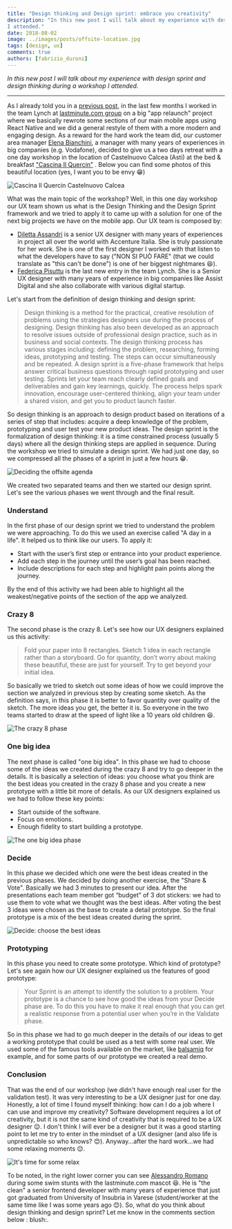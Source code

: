 ```yaml
---
title: "Design thinking and Design sprint: embrace you creativity"
description: "In this new post I will talk about my experience with design sprint and design thinking during a workshop
I attended."
date: 2018-08-02
image: ../images/posts/offsite-location.jpg
tags: [design, ux]
comments: true
authors: [fabrizio_duroni]
---
```


*In this new post I will talk about my experience with design sprint and design thinking during a workshop I attended.*

---

As I already told you in
a [previous post](/2018/07/04/react-native-typescript-existing-app/ "react native typescript"), in the last few
months I worked in the team Lynch at [lastminute.com group](https://lmgroup.lastminute.com/) on a big "app relaunch"
project where we basically rewrote some sections of our main mobile apps using React Native and we did a general restyle
of them with a more modern and engaging design. As a reward for the hard work the team did, our customer area
manager [Elena Bianchini](https://www.linkedin.com/in/elenabianchini/), a manager with many years of experiences in big
companies (e.g. Vodafone), decided to give us a two days retreat with a one day workshop in the location of Castelnuovo
Calcea (Asti) at the bed &
breakfast ["Cascina Il Quercin"](https://www.tripadvisor.it/Hotel_Review-g1186672-d6420387-Reviews-Cascina_Il_Quercin-Castelnuovo_Calcea_Province_of_Asti_Piedmont/)
. Below you can find some photos of this beautiful location (yes, I want you to be envy :grin:)

![Cascina Il Quercin Castelnuovo Calcea](../images/posts/offsite-location.jpg)

What was the main topic of the workshop? Well, in this one day workshop our UX team shown us what is the Design Thinking
and the Design Sprint framework and we tried to apply it to came up with a solution for one of the next big projects we
have on the mobile app. Our UX team is composed by:

* [Diletta Assandri](https://www.linkedin.com/in/diletta-assandri-74b75745/ "Diletta Assandri") is a senior UX designer
  with many years of experiences in project all over the world with Accenture Italia. She is truly passionate for her
  work. She is one of the first designer I worked with that listen to what the developers have to say ("NON SI PUÒ
  FARE" (that we could translate as "this can't be done") is one of her biggest nightmares :laughing:).
* [Federica Pisuttu](https://www.linkedin.com/in/federicapisuttu/ "Federica Pisuttu") is the last new entry in the team
  Lynch. She is a Senior UX designer with many years of experience in big companies like Assist Digital and she also
  collaborate with various digital startup.

Let's start from the definition of design thinking and design sprint:

> Design thinking is a method for the practical, creative resolution of problems using the strategies designers use during the process of designing. Design thinking has also been developed as an approach to resolve issues outside of professional design practice, such as in business and social contexts. The design thinking process has various stages including: defining the problem, researching, forming ideas, prototyping and testing. The steps can occur simultaneously and be repeated.
> A design sprint is a five-phase framework that helps answer critical business questions through rapid prototyping and user testing. Sprints let your team reach clearly defined goals and deliverables and gain key learnings, quickly. The process helps spark innovation, encourage user-centered thinking, align your team under a shared vision, and get you to product launch faster.

So design thinking is an approach to design product based on iterations of a series of step that includes: acquire a
deep knowledge of the problem, prototyping and user test your new product ideas. The design sprint is the formalization
of design thinking: it is a time constrained process (usually 5 days) where all the design thinking steps are applied in
sequence. During the workshop we tried to simulate a design sprint. We had just one day, so we compressed all the phases
of a sprint in just a few hours :grin:.

![Deciding the offsite agenda](../images/posts/offsite-agenda.jpg)

We created two separated teams and then we started our design sprint. Let's see the various phases we went through and
the final result.

### Understand

In the first phase of our design sprint we tried to understand the problem we were approaching. To do this we used an
exercise called "A day in a life". It helped us to think like our users. To apply it:

* Start with the user’s first step or entrance into your product experience.
* Add each step in the journey until the user’s goal has been reached.
* Include descriptions for each step and highlight pain points along the journey.

By the end of this activity we had been able to highlight all the weakest/negative points of the section of the app we
analyzed.

### Crazy 8

The second phase is the crazy 8. Let's see how our UX designers explained us this activity:

> Fold your paper into 8 rectangles. Sketch 1 idea in each rectangle rather than a storyboard. Go for quantity, don’t worry about making these beautiful, these are just for yourself. Try to get beyond your initial idea.

So basically we tried to sketch out some ideas of how we could improve the section we analyzed in previous step by
creating some sketch. As the definition says, in this phase it is better to favor quantity over quality of the sketch.
The more ideas you get, the better it is. So everyone in the two teams started to draw at the speed of light like a 10
years old children :laughing:.

![The crazy 8 phase](../images/posts/offsite-crazy-8.jpg)

### One big idea

The next phase is called "one big idea". In this phase we had to choose some of the ideas we created during the crazy 8
and try to go deeper in the details. It is basically a selection of ideas: you choose what you think are the best ideas
you created in the crazy 8 phase and you create a new prototype with a little bit more of details. As our UX designers
explained us we had to follow these key points:

* Start outside of the software.
* Focus on emotions.
* Enough fidelity to start building a prototype.

![The one big idea phase](../images/posts/offsite-one-big-idea.jpg)

### Decide

In this phase we decided which one were the best ideas created in the previous phases. We decided by doing another
exercise, the "Share & Vote". Basically we had 3 minutes to present our idea. After the presentations each team member
got “budget” of 3 dot stickers: we had to use them to vote what we thought was the best ideas. After voting the best 3
ideas were chosen as the base to create a detail prototype. So the final prototype is a mix of the best ideas created
during the sprint.

![Decide: choose the best ideas](../images/posts/offsite-decide.jpg)

### Prototyping

In this phase you need to create some prototype. Which kind of prototype? Let's see again how our UX designer explained
us the features of good prototype:

> Your Sprint is an attempt to identify the solution to a problem. Your prototype is a chance to see how good the ideas from your Decide phase are. To do this you have to make it real enough that you can get a realistic response from a potential user when you’re in the Validate phase.

So in this phase we had to go much deeper in the details of our ideas to get a working prototype that could be used as a
test with some real user. We used some of the famous tools available on the market,
like [balsamiq](https://balsamiq.com/) for example, and for some parts of our prototype we created a real demo.

### Conclusion

That was the end of our workshop (we didn't have enough real user for the validation test). It was very interesting to
be a UX designer just for one day. Honestly, a lot of time I found myself thinking: how can I do a job where I can use
and improve my creativity? Software development requires a lot of creativity, but it is not the same kind of creativity
that is required to be a UX designer :relieved:. I don't think I will ever be a designer but it was a good starting
point to let me try to enter in the mindset of a UX designer (and also life is unpredictable so who knows? :blush:).
Anyway...after the hard work...we had some relaxing moments :relieved:.

![It's time for some relax](../images/posts/offsite-relax.jpg)

To be noted, in the right lower corner you can
see [Alessandro Romano](https://www.linkedin.com/in/alessandroromano92/ "Alessandro Romano") during some swim stunts
with the lastminute.com mascot :laughing:. He is "the clean" a senior frontend developer with many years of experience
that just got graduated from University of Insubria in Varese (student/worker at the same time like I was some years
ago :blush:). So, what do you think about design thinking and design sprint? Let me know in the comments section below :
blush:.
